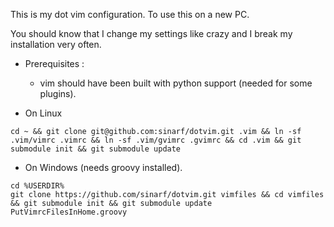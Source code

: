 This is my dot vim configuration. To use this on a new PC. 

You should know that I change my settings like crazy and I break my installation very often. 

* Prerequisites : 
	* vim should have been built with python support (needed for some plugins).

* On Linux 
```shell
cd ~ && git clone git@github.com:sinarf/dotvim.git .vim && ln -sf .vim/vimrc .vimrc && ln -sf .vim/gvimrc .gvimrc && cd .vim && git submodule init && git submodule update
```

* On Windows  (needs groovy installed).
```shell
cd %USERDIR% 
git clone https://github.com/sinarf/dotvim.git vimfiles && cd vimfiles  && git submodule init && git submodule update
PutVimrcFilesInHome.groovy
```
